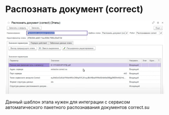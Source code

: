 # Распознать документ (correct)

![](<../../../../.gitbook/assets/Распознать документ Correct su.png>)

Данный шаблон этапа нужен для интеграции с сервисом автоматического пакетного распознавания документов correct.su&#x20;
